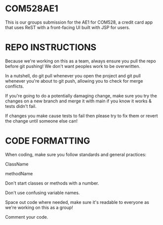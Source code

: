 # COM528AE1
This is our groups submission for the AE1 for COM528, a credit card app that uses ReST with a front-facing UI built with JSP for users.

# REPO INSTRUCTIONS
Because we're working on this as a team, always ensure you pull the repo before git pushing! We don't want peoples work to be overwritten.

In a nutshell, do git pull whenever you open the project and git pull whenever you're about to git push, allowing you to check for merge conflicts.

If you're going to do a potentially damaging change, make sure you try the changes on a new branch and merge it with main if you know it works & tests didn't fail.

If changes you make cause tests to fail then please try to fix them or revert the change until someone else can!

# CODE FORMATTING
When coding, make sure you follow standards and general practices:

ClassName

methodName

Don't start classes or methods with a number.

Don't use confusing variable names.

Space out code where needed, make sure it's readable to everyone as we're working on this as a group!

Comment your code.

